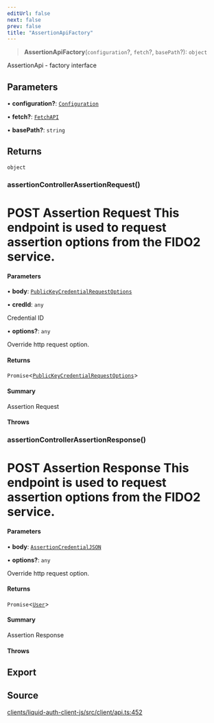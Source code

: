 ```yaml
---
editUrl: false
next: false
prev: false
title: "AssertionApiFactory"
---
```


> **AssertionApiFactory**(`configuration`?, `fetch`?, `basePath`?): `object`

AssertionApi - factory interface

## Parameters

• **configuration?**: [`Configuration`](/reference/typescript/auth/client/classes/configuration/)

• **fetch?**: [`FetchAPI`](/reference/typescript/auth/client/interfaces/fetchapi/)

• **basePath?**: `string`

## Returns

`object`

### assertionControllerAssertionRequest()

# POST Assertion Request  This endpoint is used to request assertion options from the FIDO2 service.

#### Parameters

• **body**: [`PublicKeyCredentialRequestOptions`](/reference/typescript/auth/client/interfaces/publickeycredentialrequestoptions/)

• **credId**: `any`

Credential ID

• **options?**: `any`

Override http request option.

#### Returns

`Promise`\<[`PublicKeyCredentialRequestOptions`](/reference/typescript/auth/client/interfaces/publickeycredentialrequestoptions/)\>

#### Summary

Assertion Request

#### Throws

### assertionControllerAssertionResponse()

# POST Assertion Response  This endpoint is used to request assertion options from the FIDO2 service.

#### Parameters

• **body**: [`AssertionCredentialJSON`](/reference/typescript/auth/client/interfaces/assertioncredentialjson/)

• **options?**: `any`

Override http request option.

#### Returns

`Promise`\<[`User`](/reference/typescript/auth/client/interfaces/user/)\>

#### Summary

Assertion Response

#### Throws

## Export

## Source

[clients/liquid-auth-client-js/src/client/api.ts:452](https://github.com/algorandfoundation/liquid-auth/blob/10c59840d062554c79d275cbb41957b40edae1ed/clients/liquid-auth-client-js/src/client/api.ts#L452)
